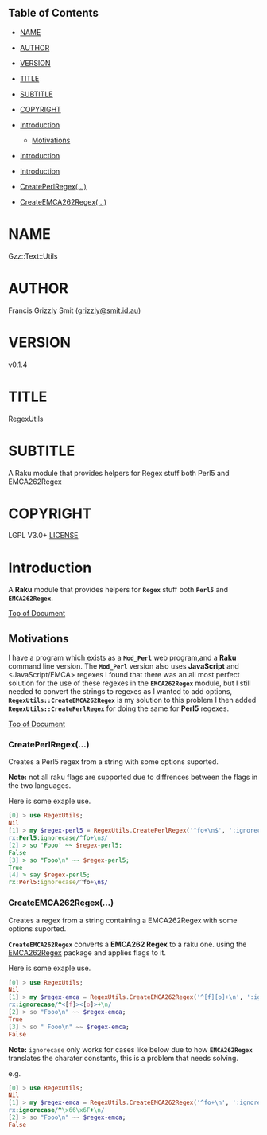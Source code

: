 Table of Contents
-----------------

  * [NAME](#name)

  * [AUTHOR](#author)

  * [VERSION](#version)

  * [TITLE](#title)

  * [SUBTITLE](#subtitle)

  * [COPYRIGHT](#copyright)

  * [Introduction](#introduction)

    * [Motivations](#motivations)

  * [Introduction](#introduction)

  * [Introduction](#introduction)

  * [CreatePerlRegex(…)](#createperlregex)

  * [CreateEMCA262Regex(…)](#createemca262regex)

NAME
====

Gzz::Text::Utils 

AUTHOR
======

Francis Grizzly Smit (grizzly@smit.id.au)

VERSION
=======

v0.1.4

TITLE
=====

RegexUtils

SUBTITLE
========

A Raku module that provides helpers for Regex stuff both Perl5 and EMCA262Regex

COPYRIGHT
=========

LGPL V3.0+ [LICENSE](https://github.com/grizzlysmit/RegexUtils/blob/main/LICENSE)

Introduction
============

A **Raku** module that provides helpers for **`Regex`** stuff both **`Perl5`** and **`EMCA262Regex`**.

[Top of Document](#table-of-contents)

Motivations
-----------

I have a program which exists as a **`Mod_Perl`** web program,and a **Raku** command line version. The **`Mod_Perl`** version also uses **JavaScript** and <JavaScript/EMCA> regexes I found that there was an all most perfect solution for the use of these regexes in the **`EMCA262Regex`** module, but I still needed to convert the strings to regexes as I wanted to add options, **`RegexUtils::CreateEMCA262Regex`** is my solution to this problem I then added **`RegexUtils::CreatePerlRegex`** for doing the same for **Perl5** regexes.

[Top of Document](#able-of-contents)

### CreatePerlRegex(…)

Creates a Perl5 regex from a string with some options suported.

**Note:** not all raku flags are supported due to diffrences between the flags in the two languages.

Here is some exaple use.

```raku
[0] > use RegexUtils;
Nil
[1] > my $regex-perl5 = RegexUtils.CreatePerlRegex('^fo+\n$', ':ignorecase');
rx:Perl5:ignorecase/^fo+\n$/
[2] > so 'Fooo' ~~ $regex-perl5;
False
[3] > so "Fooo\n" ~~ $regex-perl5;
True
[4] > say $regex-perl5;
rx:Perl5:ignorecase/^fo+\n$/
```

### CreateEMCA262Regex(…)

Creates a regex from a string containing a EMCA262Regex with some options suported.

**`CreateEMCA262Regex`** converts a **EMCA262 Regex** to a raku one. using the [EMCA262Regex](https://modules.raku.org/dist/ECMA262Regex:zef:zef:jnthn) package and applies flags to it.

Here is some exaple use.

```raku
[0] > use RegexUtils;
Nil
[1] > my $regex-emca = RegexUtils.CreateEMCA262Regex('^[f][o]+\n', ':ignorecase');
rx:ignorecase/^<[f]><[o]>+\n/
[2] > so "Fooo\n" ~~ $regex-emca;
True
[3] > so " Fooo\n" ~~ $regex-emca;
False
```

**Note:** `ignorecase` only works for cases like below due to how **`EMCA262Regex`** translates the charater constants, this is a problem that needs solving.

e.g. 

```raku
[0] > use RegexUtils;
Nil
[1] > my $regex-emca = RegexUtils.CreateEMCA262Regex('^fo+\n', ':ignorecase');
rx:ignorecase/^\x66\x6F+\n/
[2] > so "Fooo\n" ~~ $regex-emca;
False
```

